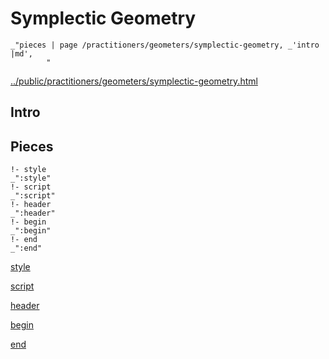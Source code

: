 # Symplectic Geometry

    _"pieces | page /practitioners/geometers/symplectic-geometry, _'intro |md',
            "

[../public/practitioners/geometers/symplectic-geometry.html](# "save:")


## Intro

## Pieces

    !- style
    _":style"
    !- script
    _":script"
    !- header
    _":header"
    !- begin
    _":begin"
    !- end
    _":end"

[style]() 

[script]()

[header]()

[begin]()

[end]()

